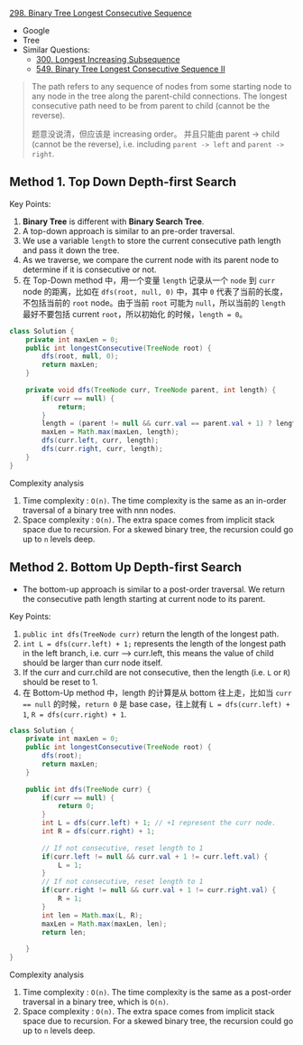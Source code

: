 [298. Binary Tree Longest Consecutive Sequence](https://leetcode.com/problems/binary-tree-longest-consecutive-sequence/) 

* Google
* Tree
* Similar Questions:
    * [300. Longest Increasing Subsequence](https://leetcode.com/problems/longest-increasing-subsequence/)
    * [549. Binary Tree Longest Consecutive Sequence II](https://leetcode.com/problems/binary-tree-longest-consecutive-sequence-ii/)
    
   
> The path refers to any sequence of nodes from some starting node to any node in the tree along the parent-child connections.
> The longest consecutive path need to be from parent to child (cannot be the reverse).
>
> 题意没说清，但应该是 increasing order。
> 并且只能由 parent -> child (cannot be the reverse), i.e. including `parent -> left` and `parent -> right`.

## Method 1. Top Down Depth-first Search
Key Points:
1. **Binary Tree** is different with **Binary Search Tree**.
2. A top-down approach is similar to an pre-order traversal.
3. We use a variable `length` to store the current consecutive path length and pass it down the tree.
4. As we traverse, we compare the current node with its parent node to determine if it is consecutive or not.
5. 在 Top-Down method 中，用一个变量 `length` 记录从一个 `node` 到 `curr` node 的距离，比如在 `dfs(root, null, 0)` 中，其中 `0` 
代表了当前的长度，不包括当前的 `root` node。由于当前 `root` 可能为 `null`，所以当前的 `length` 最好不要包括 current `root`，所以初始化
的时候，`length = 0`。

```java
class Solution {
    private int maxLen = 0;
    public int longestConsecutive(TreeNode root) {
        dfs(root, null, 0);
        return maxLen;
    }
    
    private void dfs(TreeNode curr, TreeNode parent, int length) {
        if(curr == null) {
            return;
        }
        length = (parent != null && curr.val == parent.val + 1) ? length + 1 : 1;
        maxLen = Math.max(maxLen, length);
        dfs(curr.left, curr, length);
        dfs(curr.right, curr, length);
    }
}
```
Complexity analysis
1. Time complexity : `O(n)`. The time complexity is the same as an in-order traversal of a binary tree with nnn nodes.
2. Space complexity : `O(n)`. The extra space comes from implicit stack space due to recursion. For a skewed binary tree, 
the recursion could go up to `n` levels deep.


## Method 2. Bottom Up Depth-first Search
* The bottom-up approach is similar to a post-order traversal. We return the consecutive path length starting at current 
node to its parent.

Key Points:
1. `public int dfs(TreeNode curr)` return the length of the longest path.
2. `int L = dfs(curr.left) + 1;` represents the length of the longest path in the left branch, i.e. curr --> curr.left,
this means the value of child should be larger than curr node itself.
3. If the curr and curr.child are not consecutive, then the length (i.e. `L` or `R`) should be reset to 1.
4. 在 Bottom-Up method 中，length 的计算是从 bottom 往上走，比如当 `curr == null` 的时候，`return 0` 是 base case，往上就有
`L = dfs(curr.left) + 1`, `R = dfs(curr.right) + 1`.

```java
class Solution {
    private int maxLen = 0;
    public int longestConsecutive(TreeNode root) {
        dfs(root);
        return maxLen;
    }
    
    public int dfs(TreeNode curr) {
        if(curr == null) {
            return 0;
        }
        int L = dfs(curr.left) + 1; // +1 represent the curr node.
        int R = dfs(curr.right) + 1;
        
        // If not consecutive, reset length to 1
        if(curr.left != null && curr.val + 1 != curr.left.val) {
            L = 1;
        }
        // If not consecutive, reset length to 1
        if(curr.right != null && curr.val + 1 != curr.right.val) {
            R = 1;
        }
        int len = Math.max(L, R);
        maxLen = Math.max(maxLen, len);
        return len;
        
    }
}
```
Complexity analysis
1. Time complexity : `O(n)`. The time complexity is the same as a post-order traversal in a binary tree, which is `O(n)`.
2. Space complexity : `O(n)`. The extra space comes from implicit stack space due to recursion. 
For a skewed binary tree, the recursion could go up to `n` levels deep.



